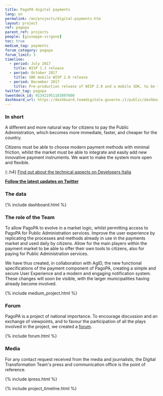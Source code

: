 ```yaml
---
title: PagoPA digital payments
lang: en
permalink: /en/projects/digital-payments.htm
layout: project
ref: pagopa
parent_ref: projects
people: [giuseppe-virgone]
toc: true
medium_tag: payments
forum_category: pagopa
forum_limit: 3
timeline:
  - period: July 2017
    title: WISP 1.3 release
  - period: October 2017
    title: SDK mobile WISP 2.0 release
  - period: December 2017
    title: Pre-production release of WISP 2.0 and a mobile SDK, to be tested by Public Administrations
twitter_tag: pagopa
tweetdeck_id: 913421951103897600
dashboard_url: https://dashboard.teamdigitale.governo.it/public/dashboard/d88a8ece-75ed-4668-ab8c-3a6c8693b4af
---
```


### In short

A different and more natural way for citizens to pay the Public Administration, which becomes more immediate, faster, and cheaper for the country.

Citizens must be able to choose modern payment methods with minimal friction, whilst the market must be able to integrate and easily add new innovative payment instruments. We want to make the system more open and flexible.

{:.h4}
[Find out about the technical aspects on Developers Italia](https://developers.italia.it/it/pagopa/)

**[Follow the latest updates on Twitter](https://twitter.com/ITdigitalteam)**

### The data
{% include dashboard.html %}

### The role of the Team

To allow PagoPA to evolve in a market logic, whilst permitting access to PagoPA for Public Administration services.
Improve the user experience by replicating the processes and methods already in use in the payments market and used daily by citizens.
Allow for the main players within the payment market to be able to offer their own tools to citizens, also for paying for Public Administration services.

We have thus created, in collaboration with AgID, the new functional specifications of the payment component of PagoPA, creating a simple and secure User Experience and a modern and engaging notification system.
These changes will soon be visible, with the larger municipalities having already become involved.


{% include medium_project.html %}


### Forum
PagoPA is a project of national importance. To encourage discussion and an exchange of viewpoints, and to favour the participation of all the plays involved in the project, we created a [forum](https://forum.italia.it/c/pagopa).

{% include forum.html %}

### Media
For any contact request received from the media and journalists, the Digital Transformation Team's press and communication office is the point of reference.

{% include ipress.html %}
<div id="content-ipress" data-key="01e87bed-f52e-4d6d-af32-c4ea59fd300a" data-lang="en" data-size="100" data-tag="3"></div>
<script type="text/javascript" src="/js/ipress.js"></script>

{% include project_timeline.html %}
